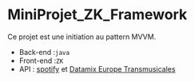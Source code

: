 # MiniProjet_ZK_Framework

Ce projet est une initiation au pattern MVVM.

* Back-end :`java` 
* Front-end :`ZK`
* API : [spotify](https://developer.spotify.com/) et [Datamix Europe Transmusicales](https://data.rennesmetropole.fr/explore/dataset/datamix-europe-transmusicales/information/)



